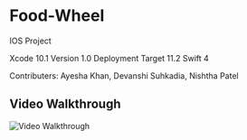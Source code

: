 # Food-Wheel
IOS Project 

Xcode 10.1
Version 1.0
Deployment Target 11.2
Swift 4

Contributers: Ayesha Khan, Devanshi Suhkadia, Nishtha Patel

## Video Walkthrough 

<img src='https://im2.ezgif.com/tmp/ezgif-2-1d30e740d716.gif' title='Video Walkthrough' width='' alt='Video Walkthrough' />
